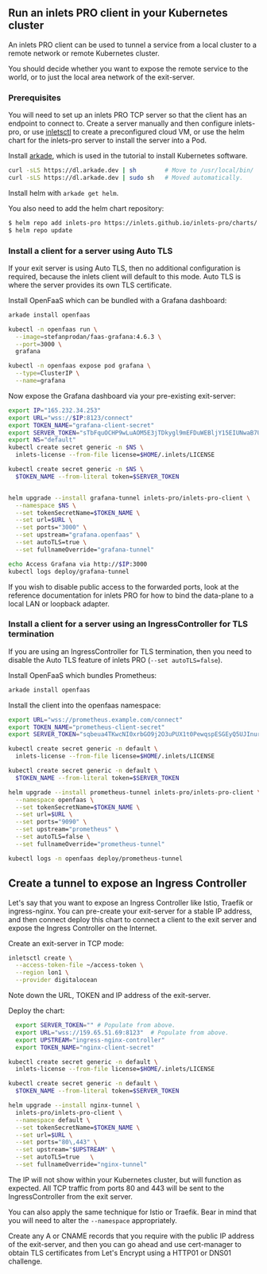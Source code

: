 ## Run an inlets PRO client in your Kubernetes cluster

An inlets PRO client can be used to tunnel a service from a local cluster to a remote network or remote Kubernetes cluster.

You should decide whether you want to expose the remote service to the world, or to just the local area network of the exit-server.

### Prerequisites

You will need to set up an inlets PRO TCP server so that the client has an endpoint to connect to. Create a server manually and then configure inlets-pro, or use [inletsctl](https://github.com/inlets/inletsctl) to create a preconfigured cloud VM, or use the helm chart for the inlets-pro server to install the server into a Pod.

Install [arkade](https://arkade.dev/), which is used in the tutorial to install Kubernetes software.

```bash
curl -sLS https://dl.arkade.dev | sh        # Move to /usr/local/bin/
curl -sLS https://dl.arkade.dev | sudo sh   # Moved automatically.
```

Install helm with `arkade get helm`.

You also need to add the helm chart repository:

```bash
$ helm repo add inlets-pro https://inlets.github.io/inlets-pro/charts/
$ helm repo update
```

### Install a client for a server using Auto TLS

If your exit server is using Auto TLS, then no additional configuration is required, because the inlets client will default to this mode. Auto TLS is where the server provides its own TLS certificate.

Install OpenFaaS which can be bundled with a Grafana dashboard:

```bash
arkade install openfaas

kubectl -n openfaas run \
  --image=stefanprodan/faas-grafana:4.6.3 \
  --port=3000 \
  grafana

kubectl -n openfaas expose pod grafana \
  --type=ClusterIP \
  --name=grafana
```

Now expose the Grafana dashboard via your pre-existing exit-server:

```bash
export IP="165.232.34.253"
export URL="wss://$IP:8123/connect"
export TOKEN_NAME="grafana-client-secret"
export SERVER_TOKEN="sTbFquOCHP9wLuAOM5E3jTDkygl9mEFDuWEBljY15EIUNwaB7UtVjOv0h9dGEA3L"
export NS="default"
kubectl create secret generic -n $NS \
  inlets-license --from-file license=$HOME/.inlets/LICENSE

kubectl create secret generic -n $NS \
  $TOKEN_NAME --from-literal token=$SERVER_TOKEN


helm upgrade --install grafana-tunnel inlets-pro/inlets-pro-client \
  --namespace $NS \
  --set tokenSecretName=$TOKEN_NAME \
  --set url=$URL \
  --set ports="3000" \
  --set upstream="grafana.openfaas" \
  --set autoTLS=true \
  --set fullnameOverride="grafana-tunnel"

echo Access Grafana via http://$IP:3000
kubectl logs deploy/grafana-tunnel
```

If you wish to disable public access to the forwarded ports, look at the reference documentation for inlets PRO for how to bind the data-plane to a local LAN or loopback adapter.

### Install a client for a server using an IngressController for TLS termination

If you are using an IngressController for TLS termination, then you need to disable the Auto TLS feature of inlets PRO (`--set autoTLS=false`).

Install OpenFaaS which bundles Prometheus:

```bash
arkade install openfaas
```

Install the client into the openfaas namespace:

```bash
export URL="wss://prometheus.example.com/connect"
export TOKEN_NAME="prometheus-client-secret"
export SERVER_TOKEN="sqbeua4TKwcNI0xrbGO9j2O3uPUX1t0PewqspESGEyQ5UJInurmzhwoZ"

kubectl create secret generic -n default \
  inlets-license --from-file license=$HOME/.inlets/LICENSE

kubectl create secret generic -n default \
  $TOKEN_NAME --from-literal token=$SERVER_TOKEN

helm upgrade --install prometheus-tunnel inlets-pro/inlets-pro-client \
  --namespace openfaas \
  --set tokenSecretName=$TOKEN_NAME \
  --set url=$URL \
  --set ports="9090" \
  --set upstream="prometheus" \
  --set autoTLS=false \
  --set fullnameOverride="prometheus-tunnel"

kubectl logs -n openfaas deploy/prometheus-tunnel
```

## Create a tunnel to expose an Ingress Controller

Let's say that you want to expose an Ingress Controller like Istio, Traefik or ingress-nginx. You can pre-create your exit-server for a stable IP address, and then connect deploy this chart to connect a client to the exit server and expose the Ingress Controller on the Internet.

Create an exit-server in TCP mode:

```bash
inletsctl create \
  --access-token-file ~/access-token \
  --region lon1 \
  --provider digitalocean
```

Note down the URL, TOKEN and IP address of the exit-server. 

Deploy the chart:

```bash
  export SERVER_TOKEN="" # Populate from above.
  export URL="wss://159.65.51.69:8123"  # Populate from above.
  export UPSTREAM="ingress-nginx-controller"
  export TOKEN_NAME="nginx-client-secret"

kubectl create secret generic -n default \
  inlets-license --from-file license=$HOME/.inlets/LICENSE

kubectl create secret generic -n default \
  $TOKEN_NAME --from-literal token=$SERVER_TOKEN

helm upgrade --install nginx-tunnel \
  inlets-pro/inlets-pro-client \
  --namespace default \
  --set tokenSecretName=$TOKEN_NAME \
  --set url=$URL \
  --set ports="80\,443" \
  --set upstream="$UPSTREAM" \
  --set autoTLS=true   \
  --set fullnameOverride="nginx-tunnel"
```

The IP will not show within your Kubernetes cluster, but will function as expected. All TCP traffic from ports 80 and 443 will be sent to the IngressController from the exit server.

You can also apply the same technique for Istio or Traefik. Bear in mind that you will need to alter the `--namespace` appropriately.

Create any A or CNAME records that you require with the public IP address of the exit-server, and then you can go ahead and use cert-manager to obtain TLS certificates from Let's Encrypt using a HTTP01 or DNS01 challenge.
